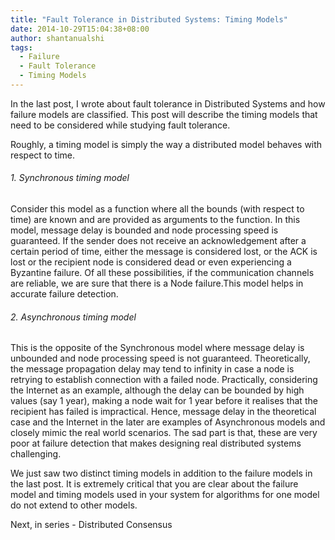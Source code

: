 ```yaml
---
title: "Fault Tolerance in Distributed Systems: Timing Models"
date: 2014-10-29T15:04:38+08:00
author: shantanualshi
tags:
  - Failure
  - Fault Tolerance
  - Timing Models
---
```


In the last post, I wrote about fault tolerance in Distributed Systems and how failure models are classified. This post will describe the timing models that need to be considered while studying fault tolerance.

Roughly, a timing model is simply the way a distributed model behaves with respect to time.

###### 1. Synchronous timing model

Consider this model as a function where all the bounds (with respect to time) are known and are provided as arguments to the function. In this model, message delay is bounded and node processing speed is guaranteed. If the sender does not receive an acknowledgement after a certain period of time, either the message is considered lost, or the ACK is lost or the recipient node is considered dead or even experiencing a Byzantine failure. Of all these possibilities, if the communication channels are reliable, we are sure that there is a Node failure.This model helps in accurate failure detection.

###### 2. Asynchronous timing model

This is the opposite of the Synchronous model where message delay is unbounded and node processing speed is not guaranteed. Theoretically, the message propagation delay may tend to infinity in case a node is retrying to establish connection with a failed node. Practically, considering the Internet as an example, although the delay can be bounded by high values (say 1 year), making a node wait for 1 year before it realises that the recipient has failed is impractical. Hence, message delay in the theoretical case and the Internet in the later are examples of Asynchronous models and closely mimic the real world scenarios. The sad part is that, these are very poor at failure detection that makes designing real distributed systems challenging.

We just saw two distinct timing models in addition to the failure models in the last post. It is extremely critical that you are clear about the failure model and timing models used in your system for algorithms for one model do not extend to other models.

Next, in series - Distributed Consensus
